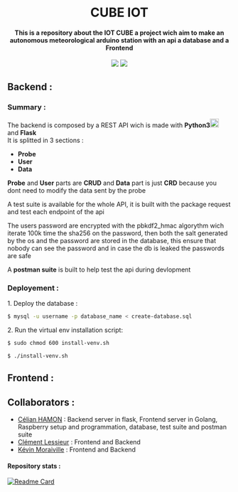 <h1 align="center">
  <br>
  CUBE IOT
  <br>
</h1>
<h4 align="center">This is a repository about the IOT CUBE a project wich aim to make an autonomous meteorological arduino station with an api a database and a Frontend</h4>
<p align="center">
    <img src="https://img.shields.io/badge/problems%20%3F-no-brightgreen">
    <img src="https://img.shields.io/github/languages/top/celian-hamon/CUBEIOT?color=orange&logo=html5">

</p>

## Backend :
### Summary :
<p>
The backend is composed by a REST API wich is made with <b>Python3<img src="https://img.icons8.com/color/48/000000/python--v1.png"height="20px"/></b> and <b>Flask</b> </br>
It is splitted in 3 sections :
  <ul>
    <b><li>Probe</li>
    <li>User</li>
      <li>Data</li></b>
  </ul>
  <b>Probe</b> and <b>User</b> parts are <b>CRUD</b> and <b>Data</b> part is just <b>CRD</b> because you dont need to modify the data sent by the probe
</p>
<p>
A test suite is available for the whole API, it is built with the package request and test each endpoint of the api
</p>
<p>
  The users password are encrypted with the pbkdf2_hmac algorythm wich iterate 100k time the sha256 on the password, then both the salt generated by the os and the password are stored in the database, this ensure that nobody can see the password and in case the db is leaked the passwords are safe</p>
  <p>A <b>postman suite</b> is built to help test the api during devlopment</p>
  
### Deployement :

 <p>  1. Deploy the database :</p>
  
```sh
$ mysql -u username -p database_name < create-database.sql
```
  <p> 2. Run the virtual env installation script:</p>
  
```sh
$ sudo chmod 600 install-venv.sh
```

```sh
$ ./install-venv.sh
```
## Frontend :

## Collaborators :
- [Célian HAMON](https://github.com/celian-hamon) : Backend server in flask, Frontend server in Golang, Raspberry setup and programmation, database, test suite and postman suite
- [Clément Lessieur](https://github.com/King-Julian-Pool) : Frontend and Backend
- [Kévin Moraiville](https://github.com/Slupshi) : Frontend and Backend


#### Repository stats :
[![Readme Card](https://github-readme-stats.vercel.app/api/pin/?username=celian-hamon&repo=CUBEIOT)]()
